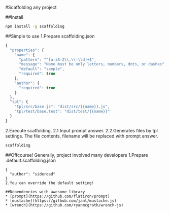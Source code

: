 #Scaffolding any project

##Install
```sh
npm install -g scaffolding
```

##Simple to use
1.Prepare scaffolding.json
```js
{
  "properties": {
    "name": {
      "pattern": "^[a-zA-Z\\.\\-\\d]+$",
      "message": "Name must be only letters, numbers, dots, or dashes",
      "default": "sample",
      "required": true
    },
    "author": {
      "required": true
    }
  },
  "tpl": {
    "tpl/src/base.js": "dist/src/{{name}}.js",
    "tpl/test/base.test": "dist/test/{{name}}"
  }
}
```
2.Execute scaffolding.
2.1.Input prompt answer.
2.2.Generates files by tpl settings. The file contents, filename will be replaced with prompt answer.
```sh
scaffolding
```

##Offcourse! Generally, project involved many developers
1.Prepare .default.scaffolding.json
```
{
  "author": "sideroad"
}
2.You can override the default setting!

##Dependencies with awesome library
* [prompt](https://github.com/flatiron/prompt)
* [mustache](https://github.com/janl/mustache.js)
* [wrench](https://github.com/ryanmcgrath/wrench-js)

